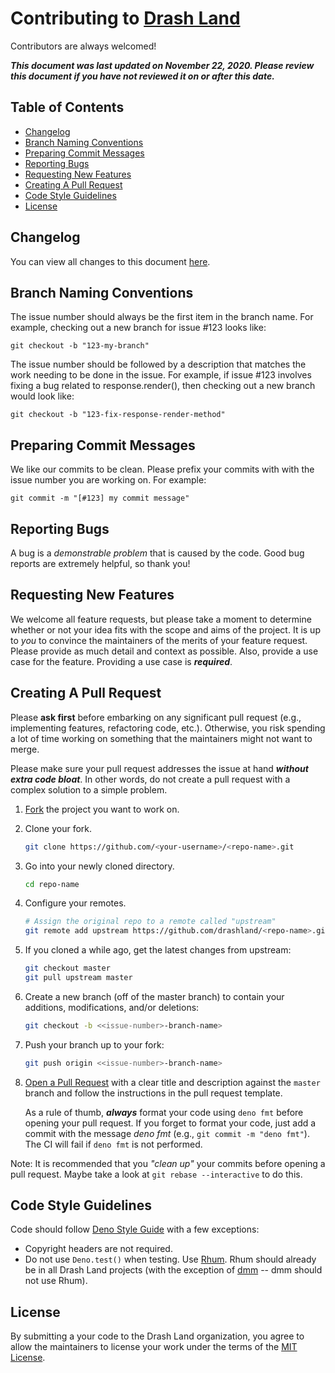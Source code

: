 # Contributing to [Drash Land](https://github.com/drashland/)

Contributors are always welcomed!

___This document was last updated on November 22, 2020. Please review this document if you have not reviewed it on or after this date.___

## Table of Contents

* [Changelog](#changelog)
* [Branch Naming Conventions](#branch-naming-conventions)
* [Preparing Commit Messages](#preparing-commit-messages)
* [Reporting Bugs](#reporting-bugs)
* [Requesting New Features](#requesting-new-features)
* [Creating A Pull Request](#creating-a-pull-request)
* [Code Style Guidelines](#code-style-guidelines)
* [License](#license)

## Changelog

You can view all changes to this document [here](https://github.com/drashland/.github/commits/master/CONTRIBUTING.md).

## Branch Naming Conventions

The issue number should always be the first item in the branch name. For example, checking out a new branch for issue #123 looks like:

```shell
git checkout -b "123-my-branch"
```

The issue number should be followed by a description that matches the work needing to be done in the issue. For example, if issue #123 involves fixing a bug related to response.render(), then checking out a new branch would look like:

```shell
git checkout -b "123-fix-response-render-method"
```

## Preparing Commit Messages

We like our commits to be clean. Please prefix your commits with with the issue number you are working on. For example:

```
git commit -m "[#123] my commit message"
```

## Reporting Bugs

A bug is a *demonstrable problem* that is caused by the code. Good bug reports are extremely helpful, so thank you!

## Requesting New Features

We welcome all feature requests, but please take a moment to determine whether or not your idea fits with the scope and aims of the project. It is up to *you* to convince the maintainers of the merits of your feature request. Please provide as much detail and context as possible. Also, provide a use case for the feature. Providing a use case is ___required___.

## Creating A Pull Request

Please **ask first** before embarking on any significant pull request (e.g., implementing features, refactoring code, etc.). Otherwise, you risk spending a lot of time working on something that the maintainers might not want to merge.

Please make sure your pull request addresses the issue at hand ___without extra code bloat___. In other words, do not create a pull request with a complex solution to a simple problem.

1. [Fork](https://help.github.com/articles/fork-a-repo/) the project you want to work on.
2. Clone your fork.
    ```bash
    git clone https://github.com/<your-username>/<repo-name>.git
    ```
3. Go into your newly cloned directory.
    ```bash
    cd repo-name
    ```
4. Configure your remotes.
    ```bash
    # Assign the original repo to a remote called "upstream"
    git remote add upstream https://github.com/drashland/<repo-name>.git
    ```
5. If you cloned a while ago, get the latest changes from upstream:
    ```bash
    git checkout master
    git pull upstream master
    ```
6. Create a new branch (off of the master branch) to contain your additions, modifications, and/or deletions:
    ```bash
    git checkout -b <<issue-number>-branch-name>
    ```
7. Push your branch up to your fork:
    ```bash
    git push origin <<issue-number>-branch-name>
    ```
8. [Open a Pull Request](https://help.github.com/articles/about-pull-requests/) with a clear title and description against the `master` branch and follow the instructions in the pull request template.

    As a rule of thumb, ___always___ format your code using `deno fmt` before opening your pull request. If you forget to format your code, just add a commit with the message *deno fmt* (e.g., `git commit -m "deno fmt"`). The CI will fail if `deno fmt` is not performed.

Note: It is recommended that you *"clean up"* your commits before opening a pull request. Maybe take a look at `git rebase --interactive` to do this.

## Code Style Guidelines

Code should follow [Deno Style Guide](https://deno.land/manual/contributing/style_guide) with a few exceptions:

* Copyright headers are not required.
* Do not use `Deno.test()` when testing. Use [Rhum](https://github.com/drashland/rhum). Rhum should already be in all Drash Land projects (with the exception of [dmm](https://github.com/drashland/dmm) -- dmm should not use Rhum).

## License

By submitting a your code to the Drash Land organization, you agree to allow the maintainers to license your work under the terms of the [MIT License](./LICENSE).
